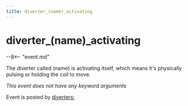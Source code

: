 ```yaml
---
title: diverter_(name)_activating
---
```


# diverter_(name)\_activating


--8<-- "event.md"

The diverter called (name) is activating itself, which means it's
physically pulsing or holding the coil to move.

*This event does not have any keyword arguments*

Event is posted by [diverters:](../config/diverters.md)
